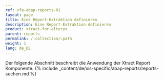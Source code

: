 ```yaml
---
ref: xfa-abap-reports-01
layout: page
title: Eine Report-Extraktion definieren
description: Eine Report-Extraktion definieren
product: xtract-for-alteryx
parent: reports
permalink: /:collection/:path
weight: 1
lang: de_DE
---
```

Der folgende Abschnitt beschreibt die Anwendung der Xtract Report Komponente. 
{% include _content/de/xis-specific/abap-reports/reports-suchen.md %}
